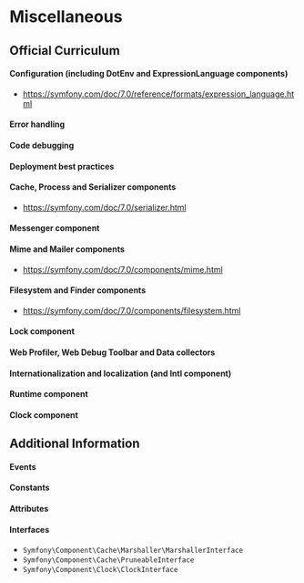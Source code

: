 # Miscellaneous

## Official Curriculum

#### Configuration (including DotEnv and ExpressionLanguage components)
* https://symfony.com/doc/7.0/reference/formats/expression_language.html

#### Error handling

#### Code debugging

#### Deployment best practices

#### Cache, Process and Serializer components
* https://symfony.com/doc/7.0/serializer.html

#### Messenger component

#### Mime and Mailer components
* https://symfony.com/doc/7.0/components/mime.html

#### Filesystem and Finder components
* https://symfony.com/doc/7.0/components/filesystem.html

#### Lock component

#### Web Profiler, Web Debug Toolbar and Data collectors

#### Internationalization and localization (and Intl component)

#### Runtime component

#### Clock component

## Additional Information

#### Events

#### Constants

#### Attributes

#### Interfaces

* `Symfony\Component\Cache\Marshaller\MarshallerInterface`
* `Symfony\Component\Cache\PruneableInterface`
* `Symfony\Component\Clock\ClockInterface`
